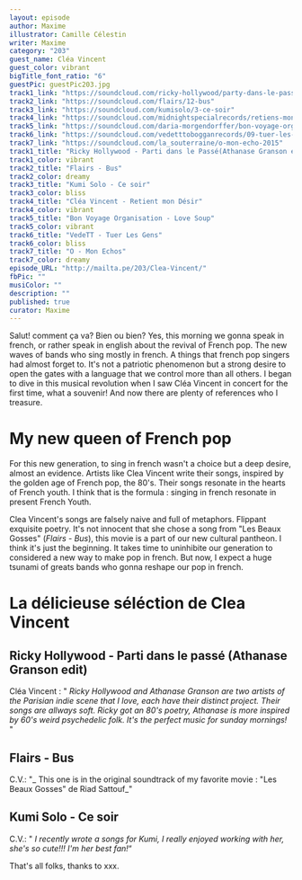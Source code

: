 ```yaml
---
layout: episode
author: Maxime
illustrator: Camille Célestin
writer: Maxime
category: "203"
guest_name: Cléa Vincent
guest_color: vibrant
bigTitle_font_ratio: "6"
guestPic: guestPic203.jpg
track1_link: "https://soundcloud.com/ricky-hollywood/party-dans-le-passeathanase-digital-reggae-mix"
track2_link: "https://soundcloud.com/flairs/12-bus"
track3_link: "https://soundcloud.com/kumisolo/3-ce-soir"
track4_link: "https://soundcloud.com/midnightspecialrecords/retiens-mon-d-sir?in=midnightspecialrecords/sets/cl-a-vincent-non-mais-oui"
track5_link: "https://soundcloud.com/daria-morgendorffer/bon-voyage-organisation-love-soup"
track6_link: "https://soundcloud.com/vedetttobogganrecords/09-tuer-les-gens"
track7_link: "https://soundcloud.com/la_souterraine/o-mon-echo-2015"
track1_title: "Ricky Hollywood - Parti dans le Passé(Athanase Granson edit)"
track1_color: vibrant
track2_title: "Flairs - Bus"
track2_color: dreamy
track3_title: "Kumi Solo - Ce soir"
track3_color: bliss
track4_title: "Cléa Vincent - Retient mon Désir"
track4_color: vibrant
track5_title: "Bon Voyage Organisation - Love Soup"
track5_color: vibrant
track6_title: "VedeTT - Tuer Les Gens"
track6_color: bliss
track7_title: "O - Mon Echos"
track7_color: dreamy
episode_URL: "http://mailta.pe/203/Clea-Vincent/"
fbPic: ""
musiColor: ""
description: ""
published: true
curator: Maxime
---
```


<p id="introduction">Salut! comment ça va? Bien ou bien? Yes, this morning we gonna speak in french, or rather speak in english about the revival of French pop. The new waves of bands who sing mostly in french. A things that french pop singers had almost forget to. It's not a patriotic phenomenon but a strong desire to open the gates with a language that we control more than all others. I began to dive in this musical revolution when I saw Cléa Vincent in concert for the first time, what a souvenir! And now there are plenty of references who I treasure. </p>

# My new queen of French pop

For this new generation, to sing in french wasn't a choice but a deep desire, almost an evidence. Artists like Clea Vincent write their songs, inspired by the golden age of French pop, the 80's. Their songs resonate in the hearts of French youth. I think that is the formula : singing in french resonate in present French Youth. 

Clea Vincent's songs are falsely naive and full of metaphors. Flippant exquisite poetry. It's not innocent that she chose a song from "Les Beaux Gosses" (_Flairs - Bus_), this movie is a part of our new cultural pantheon. I think it's just the beginning. It takes time to uninhibite our generation to considered a new way to make pop in french. But now, I expect a huge tsunami of greats bands who gonna reshape our pop in french. 


# La délicieuse séléction de Clea Vincent 
 
## Ricky Hollywood - Parti dans le passé (Athanase Granson edit)
Cléa Vincent : " _Ricky Hollywood and Athanase Granson are two artists of the Parisian indie scene that I love, each have their distinct project. Their songs are allways soft. Ricky got an 80's poetry, Athanase is more inspired by 60's weird psychedelic folk. It's the perfect music for sunday mornings!_ "

## Flairs - Bus
C.V.: "_ This one is in the original soundtrack of my favorite movie : "Les Beaux Gosses" de Riad Sattouf_"

## Kumi Solo - Ce soir
C.V.: " _I recently wrote a songs for Kumi, I really enjoyed working with her, she's so cute!!! I'm her best fan!_“
 
<p id="outroduction">
That's all folks, thanks to xxx.</p>
